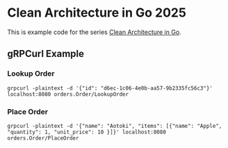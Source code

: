 Clean Architecture in Go 2025
===

This is example code for the series [Clean Architecture in Go](https://blog.aotoki.me/series/clean-architecture-in-go/).

## gRPCurl Example

### Lookup Order

```shell
grpcurl -plaintext -d '{"id": "d6ec-1c06-4e0b-aa57-9b2335fc56c3"}' localhost:8080 orders.Order/LookupOrder
```

### Place Order

```shell
grpcurl -plaintext -d '{"name": "Aotoki", "items": [{"name": "Apple", "quantity": 1, "unit_price": 10 }]}' localhost:8080 orders.Order/PlaceOrder
```
